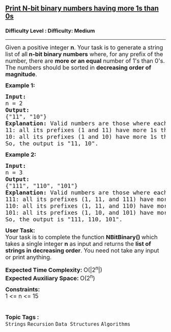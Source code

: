 <h2><a href="https://www.geeksforgeeks.org/problems/print-n-bit-binary-numbers-having-more-1s-than-0s0252/1">Print N-bit binary numbers having more 1s than 0s</a></h2><h3>Difficulty Level : Difficulty: Medium</h3><hr><div class="problems_problem_content__Xm_eO"><p><span style="font-size: 18px;">Given a positive integer <strong>n</strong>. Your task is to generate a string list<strong> </strong>of all<strong> n-bit binary numbers</strong> where, for any prefix of the number, there are <strong>more or an equal</strong> number of 1's than 0's. The numbers should be sorted in <strong>decreasing order of magnitude</strong>.</span></p>
<p><strong><span style="font-size: 18px;">Example 1:</span></strong></p>
<pre><span style="font-size: 18px;"><strong>Input:</strong>  <br>n = 2</span><span style="font-size: 18px;">
<strong style="font-size: 18px;">Output:</strong><span style="font-size: 18px;"> <br>{"11", "10"}
</span><strong style="font-size: 18px;">Explanation:</strong><span style="font-size: 18px;"> Valid numbers are those where each prefix has more 1s than 0s:<br>11: all its prefixes (1 and 11) have more 1s than 0s.
10: all its prefixes (1 and 10) have more 1s than 0s.<br>So, the output is "11, 10".</span></span>
</pre>
<p><strong><span style="font-size: 18px;">Example 2:</span></strong></p>
<pre><span style="font-size: 18px;"><strong>Input:</strong>  <br>n = 3
<strong>Output:</strong> <br>{"111", "110", "101"}
<strong>Explanation:</strong> Valid numbers are those where each prefix has more 1s than 0s.<br>111: all its prefixes (1, 11, and 111) have more 1s than 0s.
110: all its prefixes (1, 11, and 110) have more 1s than 0s.<br>101: all its prefixes (1, 10, and 101) have more 1s than 0s.<br>So, the output is "111, 110, 101".</span></pre>
<p><span style="font-size: 18px;"><strong>User Task:</strong><br>Your task is to complete the function&nbsp;<strong>NBitBinary()&nbsp;</strong>which takes a single integer&nbsp;<strong>n</strong> as input and returns the <strong>list of strings in decreasing order</strong>. You need not take any input or print anything.</span></p>
<p><span style="font-size: 18px;"><strong>Expected Time Complexity:&nbsp;</strong>O(|2<sup>n</sup>|)<br><strong>Expected Auxiliary Space:&nbsp;</strong>O(2<sup>n</sup>)</span></p>
<p><span style="font-size: 18px;"><strong>Constraints:</strong><br>1 &lt;= n &lt;= 15</span></p></div><br><p><span style=font-size:18px><strong>Topic Tags : </strong><br><code>Strings</code>&nbsp;<code>Recursion</code>&nbsp;<code>Data Structures</code>&nbsp;<code>Algorithms</code>&nbsp;